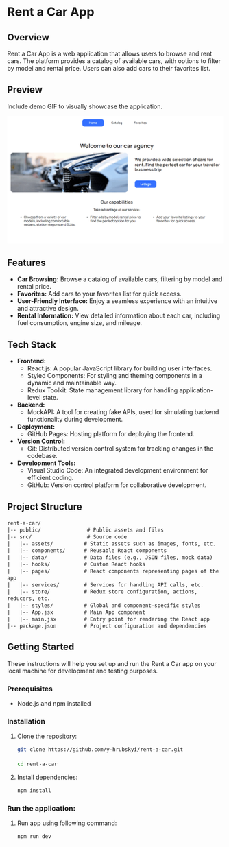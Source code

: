# Rent a Car App

## Overview

Rent a Car App is a web application that allows users to browse and rent cars. The platform provides a catalog of available cars, with options to filter by model and rental price. Users can also add cars to their favorites list.

## Preview

Include demo GIF to visually showcase the application.

![Preview](/public/preview.gif)

## Features

- **Car Browsing:**
  Browse a catalog of available cars, filtering by model and rental price.
- **Favorites:**
  Add cars to your favorites list for quick access.
- **User-Friendly Interface:**
  Enjoy a seamless experience with an intuitive and attractive design.
- **Rental Information:**
  View detailed information about each car, including fuel consumption, engine size, and mileage.

## Tech Stack

- **Frontend:**
  - React.js: A popular JavaScript library for building user interfaces.
  - Styled Components: For styling and theming components in a dynamic and maintainable way.
  - Redux Toolkit: State management library for handling application-level state.
- **Backend:**
  - MockAPI: A tool for creating fake APIs, used for simulating backend functionality during development.
- **Deployment:**
  - GitHub Pages: Hosting platform for deploying the frontend.
- **Version Control:**
  - Git: Distributed version control system for tracking changes in the codebase.
- **Development Tools:**
  - Visual Studio Code: An integrated development environment for efficient coding.
  - GitHub: Version control platform for collaborative development.

## Project Structure

```plaintext
rent-a-car/
|-- public/               # Public assets and files
|-- src/                  # Source code
|   |-- assets/          # Static assets such as images, fonts, etc.
|   |-- components/      # Reusable React components
|   |-- data/            # Data files (e.g., JSON files, mock data)
|   |-- hooks/           # Custom React hooks
|   |-- pages/           # React components representing pages of the app
|   |-- services/        # Services for handling API calls, etc.
|   |-- store/           # Redux store configuration, actions, reducers, etc.
|   |-- styles/          # Global and component-specific styles
|   |-- App.jsx          # Main App component
|   |-- main.jsx         # Entry point for rendering the React app
|-- package.json         # Project configuration and dependencies

```

## Getting Started

These instructions will help you set up and run the Rent a Car app on your local machine for development and testing purposes.

### Prerequisites

- Node.js and npm installed

### Installation

1.  Clone the repository:

    ```bash
    git clone https://github.com/y-hrubskyi/rent-a-car.git

    cd rent-a-car
    ```

2.  Install dependencies:

    ```bash
    npm install
    ```

### Run the application:

1. Run app using following command:

   ```bash
   npm run dev
   ```
